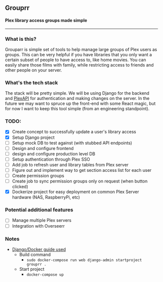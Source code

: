## Grouprr
#### Plex library access groups made simple
----------------------------------------

### What is this?

Grouparr is simple set of tools to help manage large groups of Plex users as groups. This can be very helpful if you have libraries that you only want a certain subset of people to have access to, like home movies. You can easily share those films with family, while restricting access to friends and other people on your server.

### What's the tech stack

The stack will be pretty simple. We will be using Django for the backend and [PlexAPI](https://pypi.org/project/PlexAPI/) for authentication and making changes on the server. In the future we may want to spruce up the front-end with some React magic, but for now I want to keep this tool simple (from an engineering standpoint).

### TODO:
- [X] Create concept to successfully update a user's library access
- [X] Setup Django project
- [ ] Setup mock DB to test against (with stubbed API endpoints)
- [ ] Design and configure frontend
- [ ] design and configure production level DB
- [ ] Setup authentication through Plex SSO
- [ ] Add job to refresh user and library tables from Plex server
- [ ] Figure out and implement way to get section access list for each user
- [ ] Create permission groups
- [ ] Create job to sync permission groups only on request (when button clicked)
- [X] Dockerize project for easy deployment on common Plex Server hardware (NAS, RaspberryPi, etc)

### Potential additional features
- [ ] Manage multiple Plex servers
- [ ] Integration with Overseerr

### Notes
- [Django/Docker guide used](https://docs.docker.com/samples/django/)
    - Build command
        - `sudo docker-compose run web django-admin startproject grouprr .`
    - Start project
        - `docker-compose up`
